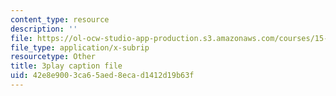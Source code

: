 ```yaml
---
content_type: resource
description: ''
file: https://ol-ocw-studio-app-production.s3.amazonaws.com/courses/15-071-the-analytics-edge-spring-2017/42e8e9003ca65aed8ecad1412d19b63f_m0Yce2rtZJ8.vtt
file_type: application/x-subrip
resourcetype: Other
title: 3play caption file
uid: 42e8e900-3ca6-5aed-8eca-d1412d19b63f
---
```

